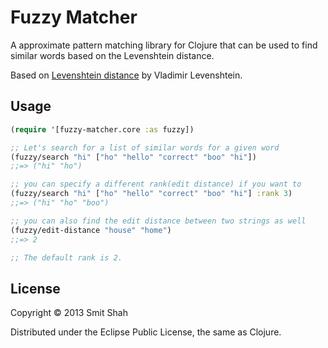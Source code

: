# Fuzzy Matcher

A approximate pattern matching library for Clojure that can be used
to find similar words based on the Levenshtein distance.

Based on [Levenshtein distance](http://en.wikipedia.org/wiki/Levenshtein_distance) by
Vladimir Levenshtein.

## Usage

```Clojure
(require '[fuzzy-matcher.core :as fuzzy])

;; Let's search for a list of similar words for a given word
(fuzzy/search "hi" ["ho" "hello" "correct" "boo" "hi"])
;;=> ("hi" "ho")

;; you can specify a different rank(edit distance) if you want to
(fuzzy/search "hi" ["ho" "hello" "correct" "boo" "hi"] :rank 3)
;;=> ("hi" "ho" "boo")

;; you can also find the edit distance between two strings as well
(fuzzy/edit-distance "house" "home")
;;=> 2

;; The default rank is 2.

```

## License

Copyright © 2013 Smit Shah

Distributed under the Eclipse Public License, the same as Clojure.
